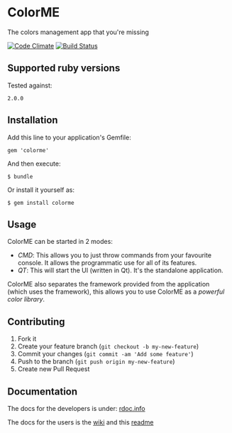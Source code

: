 # ColorME

The colors management app that you're missing

[![Code Climate](https://codeclimate.com/github/alem0lars/colorme.png)](https://codeclimate.com/github/alem0lars/colorme)
[![Build Status](https://travis-ci.org/alem0lars/colorme.png?branch=develop)](https://travis-ci.org/alem0lars/colorme)

## Supported ruby versions

Tested against:

    2.0.0

## Installation

Add this line to your application's Gemfile:

    gem 'colorme'

And then execute:

    $ bundle

Or install it yourself as:

    $ gem install colorme

## Usage

ColorME can be started in 2 modes:
- *CMD*: This allows you to just throw commands from your favourite console.
         It allows the programmatic use for all of its features.
- *QT*: This will start the UI (written in Qt). It's the standalone application.

ColorME also separates the framework provided from the application
(which uses the framework), this allows you to use ColorME as a *powerful
color library*.

## Contributing

1. Fork it
2. Create your feature branch (`git checkout -b my-new-feature`)
3. Commit your changes (`git commit -am 'Add some feature'`)
4. Push to the branch (`git push origin my-new-feature`)
5. Create new Pull Request

## Documentation

The docs for the developers is under: [rdoc.info](http://rdoc.info/github/alem0lars/colorme)

The docs for the users is
the [wiki](https://github.com/alem0lars/colorme/wiki)
and this [readme](https://github.com/alem0lars/colorme/blob/develop/README.md)
